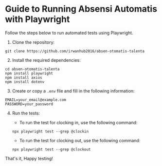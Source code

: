 # Guide to Running Absensi Automatis with Playwright

Follow the steps below to run automated tests using Playwright.

1. Clone the repository:
```
git clone https://github.com/irwanhub2016/absen-otomatis-talenta
```

2. Install the required dependencies:
```
cd absen-otomatis-talenta
npm install playwright
npm install axios
npm install dotenv
```

3. Create or copy a `.env` file and fill in the following information:
```
EMAIL=your_email@example.com
PASSWORD=your_password
```

4. Run the tests:
    - To run the test for clocking in, use the following command:
    ```
    npx playwright test --grep @clockin
    ```

    - To run the test for clocking out, use the following command:
    ```
    npx playwright test --grep @clockout
    ```

That's it, Happy testing!
